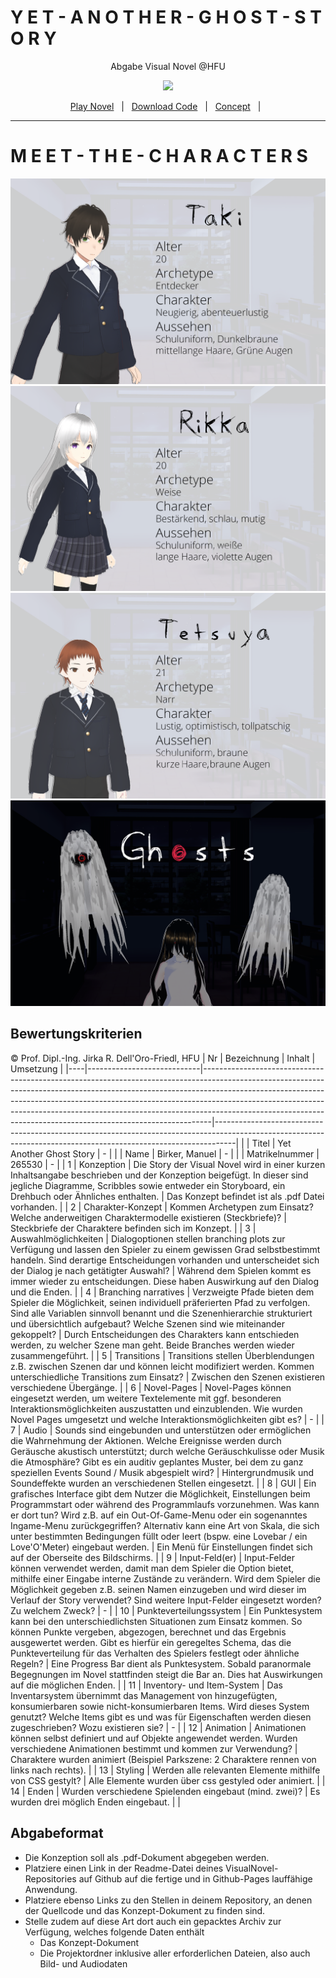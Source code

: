 
<h1> Y E T - A N O T H E R - G H O S T - S T O R Y</h1>
<p align="center">
Abgabe Visual Novel @HFU
</p><p align="center">
<img src="https://manuelbirker.github.io/VN_YetAnotherGhostStory/Template/Images/splash.gif"></img>
</p> 
<p align="center">
<a href="https://manuelbirker.github.io/VN_YetAnotherGhostStory/Template/Template.html">Play Novel</a> &nbsp; | &nbsp; 
<a href="https://github.com/manuelbirker/VN_YetAnotherGhostStory/blob/main/VN_YetAnotherGhostStory.zip">Download Code</a> &nbsp; | &nbsp;
<a  href="https://github.com/manuelbirker/VN_YetAnotherGhostStory/blob/main/Konzept.pdf">Concept</a> &nbsp; | &nbsp; 
 
 <br>

<hr>

<h1> M E E T - T H E - C H A R A C T E R S</h1>
<img src="https://raw.githubusercontent.com/manuelbirker/VN_YetAnotherGhostStory/main/Template/Steckbriefe/Taki.png"></img>
<img src="https://raw.githubusercontent.com/manuelbirker/VN_YetAnotherGhostStory/main/Template/Steckbriefe/Rikka.png"></img>
<img src="https://raw.githubusercontent.com/manuelbirker/VN_YetAnotherGhostStory/main/Template/Steckbriefe/Tetsuya.png"></img>
<img src="https://raw.githubusercontent.com/manuelbirker/VN_YetAnotherGhostStory/main/Template/Steckbriefe/Ghosts.png"></img>

</p>






## Bewertungskriterien
© Prof. Dipl.-Ing. Jirka R. Dell'Oro-Friedl, HFU
| Nr | Bezeichnung                | Inhalt                                                                                                                                                                                                                                                                                                                                                                                                 | Umsetzung                                                                                                                                                       |
|----|----------------------------|--------------------------------------------------------------------------------------------------------------------------------------------------------------------------------------------------------------------------------------------------------------------------------------------------------------------------------------------------------------------------------------------------------|-----------------------------------------------------------------------------------------------------------------------------------------------------------------|
|    | Titel                      | Yet Another Ghost Story                                                                                                                                                                                                                                                                                                                                                                                | -                                                                                                                                                               |
|    | Name                       | Birker, Manuel                                                                                                                                                                                                                                                                                                                                                                                         | -                                                                                                                                                               |
|    | Matrikelnummer             | 265530                                                                                                                                                                                                                                                                                                                                                                                                 | -                                                                                                                                                               |
| 1  | Konzeption                 | Die Story der Visual Novel wird in einer kurzen Inhaltsangabe beschrieben und der Konzeption beigefügt. In dieser sind jegliche Diagramme, Scribbles sowie entweder ein Storyboard, ein Drehbuch oder Ähnliches enthalten.                                                                                                                                                                             | Das Konzept befindet ist als .pdf Datei vorhanden.                                                                                                              |
| 2  | Charakter-Konzept          | Kommen Archetypen zum Einsatz? Welche anderweitigen Charaktermodelle existieren (Steckbriefe)?                                                                                                                                                                                                                                                                                                         | Steckbriefe der Charaktere befinden sich im Konzept.                                                                                                            |
| 3  | Auswahlmöglichkeiten       | Dialogoptionen stellen branching plots zur Verfügung und lassen den Spieler zu einem gewissen Grad selbstbestimmt handeln. Sind derartige Entscheidungen vorhanden und unterscheidet sich der Dialog je nach getätigter Auswahl?                                                                                                                                                                       | Während dem Spielen kommt es immer wieder zu entscheidungen. Diese haben Auswirkung auf den Dialog und die Enden.                                               |
| 4  | Branching narratives       | Verzweigte Pfade bieten dem Spieler die Möglichkeit, seinen individuell präferierten Pfad zu verfolgen. Sind alle Variablen sinnvoll benannt und die Szenenhierarchie strukturiert und übersichtlich aufgebaut? Welche Szenen sind wie miteinander gekoppelt?                                                                                                                                          | Durch Entscheidungen des Charakters kann entschieden werden, zu welcher Szene man geht. Beide Branches werden wieder zusammengeführt.                           |
| 5  | Transitions                | Transitions stellen Überblendungen z.B. zwischen Szenen dar und können leicht modifiziert werden. Kommen unterschiedliche Transitions zum Einsatz?                                                                                                                                                                                                                                                     | Zwischen den Szenen existieren verschiedene Übergänge.                                                                                                          |
| 6  | Novel-Pages                | Novel-Pages können eingesetzt werden, um weitere Textelemente mit ggf. besonderen Interaktionsmöglichkeiten auszustatten und einzublenden. Wie wurden Novel Pages umgesetzt und welche Interaktionsmöglichkeiten gibt es?                                                                                                                                                                              | -                                                                                                                                                               |
| 7  | Audio                      | Sounds sind eingebunden und unterstützen oder ermöglichen die Wahrnehmung der Aktionen. Welche Ereignisse werden durch Geräusche akustisch unterstützt; durch welche Geräuschkulisse oder Musik die Atmosphäre? Gibt es ein auditiv geplantes Muster, bei dem zu ganz speziellen Events Sound / Musik abgespielt wird?                                                                                 | Hintergrundmusik und Soundeffekte wurden an verschiedenen Stellen eingesetzt.                                                                                   |
| 8  | GUI                        | Ein grafisches Interface gibt dem Nutzer die Möglichkeit, Einstellungen beim Programmstart oder während des Programmlaufs vorzunehmen. Was kann er dort tun? Wird z.B. auf ein Out-Of-Game-Menu oder ein sogenanntes Ingame-Menu zurückgegriffen? Alternativ kann eine Art von Skala, die sich unter bestimmten Bedingungen füllt oder leert (bspw. eine Lovebar / ein Love'O'Meter) eingebaut werden. | Ein Menü für Einstellungen findet sich auf der Oberseite des Bildschirms.                                                                                       |
| 9  | Input-Feld(er)             | Input-Felder können verwendet werden, damit man dem Spieler die Option bietet, mithilfe einer Eingabe interne Zustände zu verändern. Wird dem Spieler die Möglichkeit gegeben z.B. seinen Namen einzugeben und wird dieser im Verlauf der Story verwendet? Sind weitere Input-Felder eingesetzt worden? Zu welchem Zweck?                                                                              | -                                                                                                                                                               |
| 10 | Punkteverteilungssystem    | Ein Punktesystem kann bei den unterschiedlichsten Situationen zum Einsatz kommen. So können Punkte vergeben, abgezogen, berechnet und das Ergebnis ausgewertet werden. Gibt es hierfür ein geregeltes Schema, das die Punkteverteilung für das Verhalten des Spielers festlegt oder ähnliche Regeln?                                                                                                   | Eine Progress Bar dient als Punktesystem. Sobald paranormale Begegnungen im Novel stattfinden steigt die Bar an. Dies hat Auswirkungen auf die möglichen Enden. |
| 11 | Inventory- und Item-System | Das Inventarsystem übernimmt das Management von hinzugefügten, konsumierbaren sowie nicht-konsumierbaren Items. Wird dieses System genutzt? Welche Items gibt es und was für Eigenschaften werden diesen zugeschrieben? Wozu existieren sie?                                                                                                                                                           | -                                                                                                                                                               |
| 12 | Animation                  | Animationen können selbst definiert und auf Objekte angewendet werden. Wurden verschiedene Animationen bestimmt und kommen zur Verwendung?                                                                                                                                                                                                                                                             | Charaktere wurden animiert (Beispiel Parkszene: 2 Charaktere rennen von links nach rechts).                                                                     |
| 13 | Styling                    | Werden alle relevanten Elemente mithilfe von CSS gestylt?                                                                                                                                                                                                                                                                                                                                              | Alle Elemente wurden über css gestyled oder animiert.                                                                                                           |
| 14 | Enden                      | Wurden verschiedene Spielenden eingebaut (mind. zwei)?                                                                                                                                                                                                                                                                                                                                                 | Es wurden drei möglich Enden eingebaut.                                                                                                                         |                                                                          |
<br>

##  Abgabeformat

* Die Konzeption soll als .pdf-Dokument abgegeben werden.
* Platziere einen Link in der Readme-Datei deines VisualNovel-Repositories auf Github auf die fertige und in Github-Pages lauffähige Anwendung.
* Platziere ebenso Links zu den Stellen in deinem Repository, an denen der Quellcode und das Konzept-Dokument zu finden sind.
* Stelle zudem auf diese Art dort auch ein gepacktes Archiv zur Verfügung, welches folgende Daten enthält
  * Das Konzept-Dokument 
  * Die Projektordner inklusive aller erforderlichen Dateien, also auch Bild- und Audiodaten
